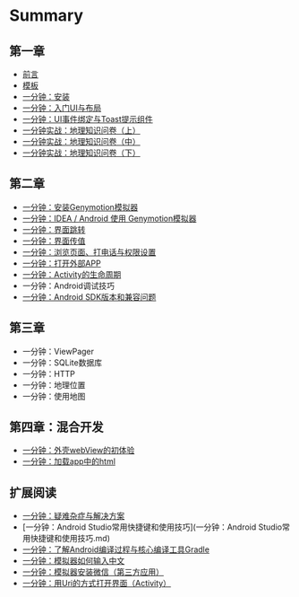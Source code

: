# Summary

## 第一章

* [前言](README.md)
* [模板](模板.md)
* [一分钟：安装](一分钟：安装.md)
* [一分钟：入门UI与布局](一分钟：入门UI与布局.md)
* [一分钟：UI事件绑定与Toast提示组件](一分钟：UI事件绑定与Toast提示组件.md)
* [一分钟实战：地理知识问卷（上）](一分钟实战：地理知识问卷.md)
* [一分钟实战：地理知识问卷（中）](一分钟实战：地理知识问卷（中）.md)
* [一分钟实战：地理知识问卷（下）](一分钟实战：地理知识问卷（下）.md)

## 第二章

* [一分钟：安装Genymotion模拟器](yi-fen-zhong-ff1a-genymotion-mo-ni-qi.md)
* [一分钟：IDEA / Android 使用 Genymotion模拟器](yi-fen-zhong-ff1a-idea-android-shi-yong-genymotion-mo-ni-qi.md)
* [一分钟：界面跳转](yi-fen-zhong-ff1a-jie-mian-tiao-zhuan.md)
* [一分钟：界面传值](yi-fen-zhong-ff1a-jie-mian-chuan-zhi.md)
* [一分钟：浏览页面、打电话与权限设置](yi-fen-zhong-ff1a-liu-lan-ye-mian-3001-da-dian-hua-yu-quan-xian-she-zhi.md)
* [一分钟：打开外部APP](yi-fen-zhong-ff1a-da-kai-wai-bu-app.md)
* [一分钟：Activity的生命周期](activityde-sheng-ming-zhou-qi.md)
* 一分钟：Android调试技巧
* [一分钟：Android SDK版本和兼容问题](yi-fenzhong-ff1a-android-sdk-ban-ben-he-jian-rong-wen-ti.md)

## 第三章

* 一分钟：ViewPager
* 一分钟：SQLite数据库
* 一分钟：HTTP
* 一分钟：地理位置
* 一分钟：使用地图

## 第四章：混合开发

* [一分钟：外壳webView的初体验](di-si-zhang-ff1a-hun-he-kai-fa/yi-fen-zhong-ff1a-nei-zhi-wai-ke-webview-de-shi-yong.md)
* [一分钟：加载app中的html](di-si-zhang-ff1a-hun-he-kai-fa/yi-fen-zhong-ff1a-jia-zai-app-zhong-de-html.md)

## 扩展阅读

* [一分钟：疑难杂症与解决方案](一分钟：疑难杂症与解决方案.md)
* [一分钟：Android Studio常用快捷键和使用技巧](一分钟：Android Studio常用快捷键和使用技巧.md)
* [一分钟：了解Android编译过程与核心编译工具Gradle](一分钟：了解Android编译过程与核心编译工具Gradle.md)
* [一分钟：模拟器如何输入中文](yi-fen-zhong-ff1a-mo-ni-qi-ru-he-shu-ru-zhong-wen.md)
* [一分钟：模拟器安装微信（第三方应用）](yi-fen-zhong-ff1a-an-zhuang-wei-xin.md)
* [一分钟：用Uri的方式打开界面（Activity）](yi-fen-zhong-ff1ayong-uri-de-fang-shi-da-kai-jie-mian-ff08-activity.md)

